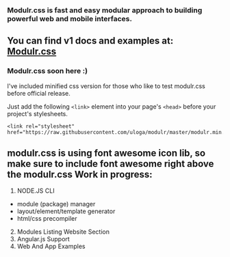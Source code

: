 
### Modulr.css is fast and easy modular approach to building powerful web and mobile interfaces.
You can find v1 docs and examples at: [Modulr.css](https://decorator.io/modulr/) 
---
### Modulr.css soon here :) 

I've included minified css version for those who like to test modulr.css before official release.

Just add the following ```<link>``` element into your page's ```<head>``` before your project's stylesheets. </br>
```
<link rel="stylesheet" href="https://raw.githubusercontent.com/uloga/modulr/master/modulr.min.css">
```

modulr.css is using font awesome icon lib, so make sure to include font awesome right above the modulr.css
Work in progress:
---
1. NODE.JS CLI
 * module (package) manager
 * layout/element/template generator
 * html/css precompiler
2. Modules Listing Website Section
3. Angular.js Support
4. Web And App Examples
